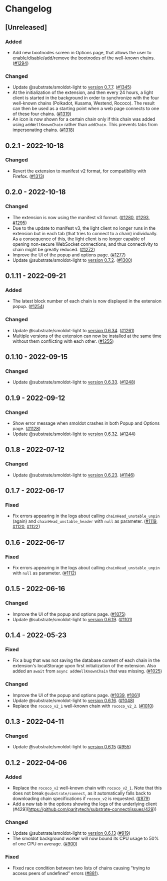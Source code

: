 # Changelog

## [Unreleased]

### Added

- Add new bootnodes screen in Options page, that allows the user to enable/disable/add/remove the bootnodes of the well-known chains. ([#1294](https://github.com/paritytech/substrate-connect/pull/1294))

### Changed

- Update @substrate/smoldot-light to [version 0.7.7](https://github.com/paritytech/smoldot/blob/main/bin/wasm-node/CHANGELOG.md#077---2022-11-11). ([#1345](https://github.com/paritytech/substrate-connect/pull/1345))
- At the initialization of the extension, and then every 24 hours, a light client is started in the background in order to synchronize with the four well-known chains (Polkadot, Kusama, Westend, Rococo). The result can then be used as a starting point when a web page connects to one of these four chains. ([#1319](https://github.com/paritytech/substrate-connect/pull/1319))
- An icon is now shown for a certain chain only if this chain was added using `addWellKnownChain` rather than `addChain`. This prevents tabs from impersonating chains. ([#1318](https://github.com/paritytech/substrate-connect/pull/1318))

## 0.2.1 - 2022-10-18

### Changed

- Revert the extension to manifest v2 format, for compatibility with Firefox. ([#1313](https://github.com/paritytech/substrate-connect/pull/1313))

## 0.2.0 - 2022-10-18

### Changed

- The extension is now using the manifest v3 format. ([#1280](https://github.com/paritytech/substrate-connect/pull/1280), [#1293](https://github.com/paritytech/substrate-connect/pull/1293), [#1295](https://github.com/paritytech/substrate-connect/pull/1295))
- Due to the update to manifest v3, the light client no longer runs in the extension but in each tab (that tries to connect to a chain) individually. As a consequence of this, the light client is no longer capable of opening non-secure WebSocket connections, and thus connectivity to chain might be greatly reduced. ([#1272](https://github.com/paritytech/substrate-connect/pull/1272))
- Improve the UI of the popup and options page. ([#1277](https://github.com/paritytech/substrate-connect/pull/1277))
- Update @substrate/smoldot-light to [version 0.7.2](https://github.com/paritytech/smoldot/blob/main/bin/wasm-node/CHANGELOG.md#072---2022-10-12). ([#1300](https://github.com/paritytech/substrate-connect/pull/1300))

## 0.1.11 - 2022-09-21

### Added

- The latest block number of each chain is now displayed in the extension popup. ([#1254](https://github.com/paritytech/substrate-connect/pull/1254))

### Changed

- Update @substrate/smoldot-light to [version 0.6.34](https://github.com/paritytech/smoldot/blob/main/bin/wasm-node/CHANGELOG.md#0634---2022-09-20). ([#1261](https://github.com/paritytech/substrate-connect/pull/1261))
- Multiple versions of the extension can now be installed at the same time without them conflicting with each other. ([#1255](https://github.com/paritytech/substrate-connect/pull/1255))

## 0.1.10 - 2022-09-15

### Changed

- Update @substrate/smoldot-light to [version 0.6.33](https://github.com/paritytech/smoldot/blob/main/bin/wasm-node/CHANGELOG.md#0633---2022-09-13). ([#1248](https://github.com/paritytech/substrate-connect/pull/1248))

## 0.1.9 - 2022-09-12

### Changed

- Show error message when smoldot crashes in both Popup and Options page. ([#1128](https://github.com/paritytech/substrate-connect/pull/1228))
- Update @substrate/smoldot-light to [version 0.6.32](https://github.com/paritytech/smoldot/blob/main/bin/wasm-node/CHANGELOG.md#0632---2022-09-07). ([#1244](https://github.com/paritytech/substrate-connect/pull/1244))

## 0.1.8 - 2022-07-12

### Changed

- Update @substrate/smoldot-light to [version 0.6.23](https://github.com/paritytech/smoldot/blob/main/bin/wasm-node/CHANGELOG.md#0623---2022-07-11). ([#1146](https://github.com/paritytech/substrate-connect/pull/1146))

## 0.1.7 - 2022-06-17

### Fixed

- Fix errors appearing in the logs about calling `chainHead_unstable_unpin` (again) and `chainHead_unstable_header` with `null` as parameter. ([#1119](https://github.com/paritytech/substrate-connect/pull/1119), [#1120](https://github.com/paritytech/substrate-connect/pull/1120), [#1122](https://github.com/paritytech/substrate-connect/pull/1122))

## 0.1.6 - 2022-06-17

### Fixed

- Fix errors appearing in the logs about calling `chainHead_unstable_unpin` with `null` as parameter. ([#1112](https://github.com/paritytech/substrate-connect/pull/1112))

## 0.1.5 - 2022-06-16

### Changed

- Improve the UI of the popup and options page. ([#1075](https://github.com/paritytech/substrate-connect/pull/1075))
- Update @substrate/smoldot-light to [version 0.6.19](https://github.com/paritytech/smoldot/blob/main/bin/wasm-node/CHANGELOG.md#0619---2022-06-14). ([#1101](https://github.com/paritytech/substrate-connect/pull/1101))

## 0.1.4 - 2022-05-23

### Fixed

- Fix a bug that was not saving the database content of each chain in the extension's localStorage upon first initialization of the extension. Also added an `await` from `async addWellKnownChain` that was missing. ([#1025](https://github.com/paritytech/substrate-connect/pull/1025))

### Changed

- Improve the UI of the popup and options page. ([#1039](https://github.com/paritytech/substrate-connect/pull/1039), [#1061](https://github.com/paritytech/substrate-connect/pull/1061))
- Update @substrate/smoldot-light to [version 0.6.16](https://github.com/paritytech/smoldot/blob/main/bin/wasm-node/CHANGELOG.md#0616---2022-05-16). ([#1048](https://github.com/paritytech/substrate-connect/pull/1048))
- Replace the `rococo_v2_1` well-known chain with `rococo_v2_2`. ([#1010](https://github.com/paritytech/substrate-connect/pull/1010))

## 0.1.3 - 2022-04-11

### Changed

- Update @substrate/smoldot-light to [version 0.6.15](https://github.com/paritytech/smoldot/blob/main/bin/wasm-node/CHANGELOG.md#0615---2022-04-07) ([#955](https://github.com/paritytech/substrate-connect/pull/955))

## 0.1.2 - 2022-04-06

### Added

- Replace the `rococo_v2` well-known chain with `rococo_v2_1`. Note that this does not break `@substrate/connect`, as it automatically falls back to downloading chain specifications if `rococo_v2` is requested. ([#879](https://github.com/paritytech/substrate-connect/pull/879))
- Add a new tab in the options showing the logs of the underlying client (#429](https://github.com/paritytech/substrate-connect/issues/429))

### Changed

- Update @substrate/smoldot-light to [version 0.6.13](https://github.com/paritytech/smoldot/blob/315c3683d3beee1c8f5884261f761530ddf7ef53/bin/wasm-node/CHANGELOG.md#0613---2022-04-05) ([#919](https://github.com/paritytech/substrate-connect/pull/919))
- The smoldot background worker will now bound its CPU usage to 50% of one CPU on average. ([#900](https://github.com/paritytech/substrate-connect/pull/900))

### Fixed

- Fixed race condition between two lists of chains causing "trying to access peers of undefined" errors ([#881](https://github.com/paritytech/substrate-connect/pull/881)).
